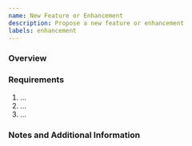 ```yaml
---
name: New Feature or Enhancement
description: Propose a new feature or enhancement
labels: enhancement
---
```


### Overview
<!-- 
  Give a high level overview and background of the feature, 
  explaining why it is needed or what it enables. There should
  be enough detail for someone to pick up this ticket and
  understand the reason for the new feature and how it might
  be used by users. Who? What? Why?
-->



### Requirements
<!--  
  What requirements does the final implementation need to meet
  in order for the issue to be considered complete? What are the
  design constraints? Good and clean requirements can save wasted 
  effort.
  
  Remember, requirements should be: 
   - verifiable: there's an obvious yes / no answer to "does the 
    implementation meets this requirement?"
   - unambiguous: be explicit - no "better", "faster", "simple", etc.
   - singular: one requirement per point (no "ands" or "ors")
-->
1. ...
2. ...
3. ...


### Notes and Additional Information
<!-- 
  Add any context, such as:
   - Possible alternative solutions to the problem being solved
   - Useful resources, such as potentially useful libraries or tools
   - Screenshots, links to data, etc.
-->
